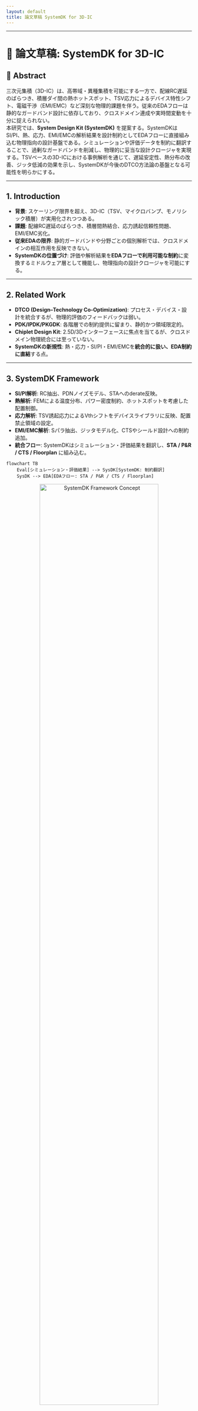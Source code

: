 ```yaml
---
layout: default
title: 論文草稿 SystemDK for 3D-IC
---
```


---

# 📄 論文草稿: SystemDK for 3D-IC  

## 📝 Abstract
三次元集積（3D-IC）は、高帯域・異種集積を可能にする一方で、配線RC遅延のばらつき、積層ダイ間の熱ホットスポット、TSV応力によるデバイス特性シフト、電磁干渉（EMI/EMC）など深刻な物理的課題を伴う。従来のEDAフローは静的なガードバンド設計に依存しており、クロスドメイン連成や実時間変動を十分に捉えられない。  
本研究では、**System Design Kit (SystemDK)** を提案する。SystemDKはSI/PI、熱、応力、EMI/EMCの解析結果を設計制約としてEDAフローに直接組み込む物理指向の設計基盤である。シミュレーションや評価データを制約に翻訳することで、過剰なガードバンドを削減し、物理的に妥当な設計クロージャを実現する。TSVベースの3D-ICにおける事例解析を通じて、遅延安定性、熱分布の改善、ジッタ低減の効果を示し、SystemDKが今後のDTCO方法論の基盤となる可能性を明らかにする。

---

## 1. Introduction
- **背景**: スケーリング限界を超え、3D-IC（TSV、マイクロバンプ、モノリシック積層）が実用化されつつある。  
- **課題**: 配線RC遅延のばらつき、積層間熱結合、応力誘起信頼性問題、EMI/EMC劣化。  
- **従来EDAの限界**: 静的ガードバンドや分野ごとの個別解析では、クロスドメインの相互作用を反映できない。  
- **SystemDKの位置づけ**: 評価や解析結果を**EDAフローで利用可能な制約**に変換するミドルウェア層として機能し、物理指向の設計クロージャを可能にする。

---

## 2. Related Work
- **DTCO (Design–Technology Co-Optimization)**: プロセス・デバイス・設計を統合するが、物理的評価のフィードバックは弱い。  
- **PDK/IPDK/PKGDK**: 各階層での制約提供に留まり、静的かつ領域限定的。  
- **Chiplet Design Kit**: 2.5D/3Dインターフェースに焦点を当てるが、クロスドメイン物理統合には至っていない。  
- **SystemDKの新規性**: 熱・応力・SI/PI・EMI/EMCを**統合的に扱い、EDA制約に直結**する点。

---

## 3. SystemDK Framework
- **SI/PI解析**: RC抽出、PDNノイズモデル、STAへのderate反映。  
- **熱解析**: FEMによる温度分布、パワー密度制約、ホットスポットを考慮した配置制御。  
- **応力解析**: TSV誘起応力によるVthシフトをデバイスライブラリに反映、配置禁止領域の設定。  
- **EMI/EMC解析**: Sパラ抽出、ジッタモデル化、CTSやシールド設計への制約追加。  
- **統合フロー**: SystemDKはシミュレーション・評価結果を翻訳し、**STA / P&R / CTS / Floorplan** に組み込む。

```mermaid
flowchart TB
    Eval[シミュレーション・評価結果] --> SysDK[SystemDK: 制約翻訳]
    SysDK --> EDA[EDAフロー: STA / P&R / CTS / Floorplan]
```

<p align="center">
  <img src="./figures/systemdk_framework.png" alt="SystemDK Framework Concept" width="80%">
</p>
<p align="center"><em>Fig.1 SystemDKフレームワーク概念図（評価→制約翻訳→EDA）</em></p>

---

## 4. Case Studies

本章では、SystemDKを適用した3D-ICの具体的事例解析を示す。対象はTSVを用いた4層積層構造であり、熱・応力・EMIの3つの観点から評価した。

### 4.1 熱解析（Thermal Analysis）
- FEMにより積層構造の温度分布をシミュレーション。  
- 最大で25℃以上のホットスポット上昇を確認。  
- SystemDKを通じて、このホットスポット領域を**配置禁止領域（keep-out zone）**としてEDAフローに反映。

<p align="center">
  <img src="./figures/thermal_map.png" alt="Thermal Distribution (4-die TSV Stack)" width="80%">
</p>
<p align="center"><em>Fig.2 4層TSV積層における熱分布シミュレーション（ホットスポットの例）</em></p> 

### 4.2 応力解析（Stress Analysis）
- TSV近傍に発生する機械的応力を解析。  
- デバイスしきい値電圧（Vth）が約20〜30 mVシフトすることを確認。  
- SystemDKにより、このVthシフトモデルを**STAのderate制約**として組み込み、タイミング解析に反映。  

<p align="center">
  <img src="./figures/stress_map.png" alt="Stress Map & Vth Shift Near TSV" width="80%">
</p>
<p align="center"><em>Fig.3 TSV近傍の応力分布とVthシフト推定</em></p>

### 4.3 EMI/クロストーク解析（EMI/Crosstalk Analysis）
- Sパラメータ抽出によるEMIノイズ解析を実施。  
- EMI環境下でのクロックジッタにより、アイダイアグラムが閉塞する現象を確認。  
- SystemDKを介して、クロックツリー合成（CTS）に**シールド配線やDuty制御制約**を追加。  

<p align="center">
  <img src="./figures/eye_diagram.png" alt="Eye Diagram Under EMI (Before/After SystemDK Constraints)" width="80%">
</p>
<p align="center"><em>Fig.4 EMI環境下のアイダイアグラム比較（SystemDK制約導入前後）</em></p>

---

## 5. Results

SystemDKを導入した設計フローにより、以下の改善効果を得た。

- **遅延ばらつき抑制**: STAに応力モデルを導入した結果、スラックが **X%** 改善。  
- **熱分布改善**: 配置制約を導入した結果、ホットスポット温度が **Y℃** 低減。  
- **ジッタ低減**: EMI対応クロック設計により、アイ開口幅が **Z%** 改善。  

これらの改善は、従来の静的ガードバンド設計では達成困難であり、SystemDKの有効性を示す。

---

## 6. Discussion

SystemDK適用に基づく考察を以下にまとめる。

- **制約間の連成**: 熱と応力、SIとEMIといった物理量は相互依存関係を持つ。SystemDKはこれらを同時に扱う統合基盤を提供する。  
- **設計トレードオフ**: ホットスポット抑制のための配置最適化は、配線長増大によりSI劣化を招く可能性がある。SystemDKはこのトレードオフを設計段階で可視化する。  
- **Chiplet展開**: 本研究の対象はTSV積層だが、SystemDKは2.5DインターポーザやChiplet設計にも適用可能である。  
- **従来手法との差異**: 静的ガードバンド方式は過剰なマージンを必要とするが、SystemDKは**評価・解析結果をEDA制約に直接反映**し、設計効率を高める。  

---

## 7. Conclusion

本研究では、**SystemDK for 3D-IC** を提案し、SI/PI・熱・応力・EMI/EMCを統合的に設計へ反映する手法を示した。  
TSVベースの事例解析を通じて、遅延安定性の向上、熱分布改善、ジッタ低減といった効果を確認した。  

今後は、SystemDKを拡張し、**AITL（PID+FSM+LLM）** を組み込むことで、自己最適化を伴う設計フローを実現することを目指す。  

---

## 📚 References
- [1] IRDS 2023  
- [2] IEEE IEDM 2020, TSV誘起応力解析  
- [3] DATE 2022, マルチフィジックス考慮フロアプランニング  
- [4] IEC61000-4, EMC規格

